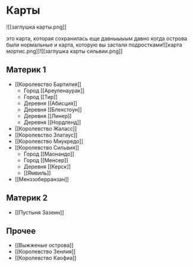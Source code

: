 # Карты
![[заглушка карты.png]]

это карта, которая сохранилась еще давныыыым давно
когда острова были нормальные
и карта, которую вы застали подростками![[карта мортис.png]]![[заглушка карты сильвии.png]]
## Материк 1
- [[Королевство Бартилия]]
	- Город [[Ареуленаурак]]
	- Город [[Тир]]
	- Деревня [[Абисция]]
	- Деревня [[Блекстоун]]
	- Деревня [[Линер]]
	- Деревня [[Нордленд]]
- [[Королевство Жаласс]]
- [[Королевство Златаус]]
- [[Королевство Миукредо]]
- [[Королевство Сильвия]]
	- Город [[Маонандо]]
	- Город [[Менсер]]
	- Деревня [[Керск]]
	- [[Ямвиль]]
- [[Менззоберранзан]]

## Материк 2
- [[Пустыня Зазеин]]

## Прочее
- [[Выжженые острова]]
- [[Королевство Зенлия]]
- [[Королевство Каофиа]]